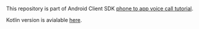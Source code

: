 This repository is part of Android Client SDK [phone to app voice call tutorial](https://developer.nexmo.com/client-sdk/tutorials/phone-to-app/introduction/java).

Kotlin version is avialable [here](https://github.com/nexmo-community/client-sdk-android-tutorial-voice-phone-to-app-kotlin).
